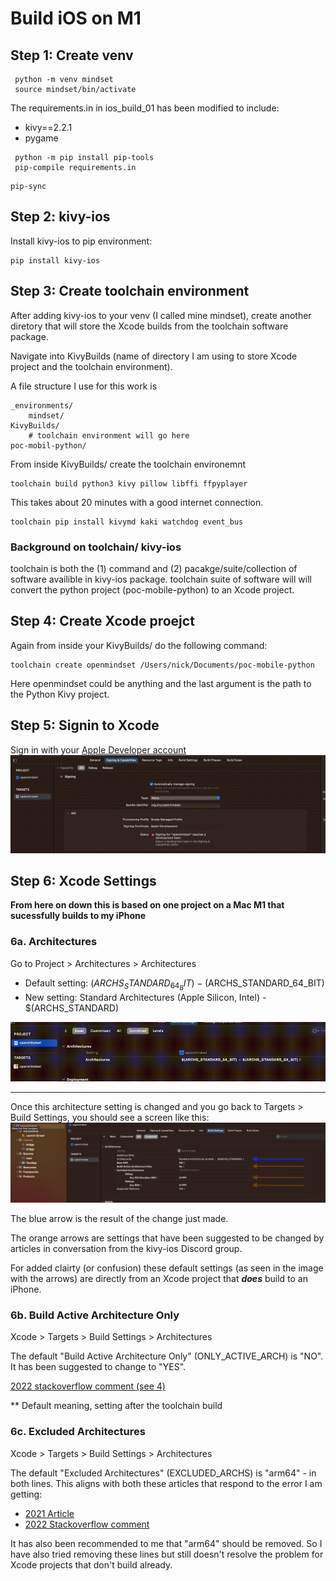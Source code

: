 # Build iOS on M1

## Step 1: Create venv
```
 python -m venv mindset
 source mindset/bin/activate
```

The requirements.in in ios_build_01 has been modified to include:
* kivy==2.2.1
* pygame
```
 python -m pip install pip-tools
 pip-compile requirements.in
```
```
pip-sync
```

## Step 2: kivy-ios
Install kivy-ios to pip environment:
```
pip install kivy-ios
```

## Step 3: Create toolchain environment
After adding kivy-ios to your venv (I called mine mindset), create another diretory that will store the Xcode builds from the toolchain software package.

Navigate into KivyBuilds (name of directory I am using to store Xcode project and the toolchain environment).

A file structure I use for this work is
```
_environments/
    mindset/
KivyBuilds/
    # toolchain environment will go here
poc-mobil-python/
```

From inside KivyBuilds/ create the toolchain environemnt
```
toolchain build python3 kivy pillow libffi ffpyplayer 
```
This takes about 20 minutes with a good internet connection.

```
toolchain pip install kivymd kaki watchdog event_bus 
```

### Background on toolchain/ kivy-ios
toolchain is both the (1) command and (2) pacakge/suite/collection of software availible in kivy-ios package. toolchain suite of software will will convert the python project (poc-mobile-python) to an Xcode project.

## Step 4: Create Xcode proejct
Again from inside your KivyBuilds/ do the following command:
```
toolchain create openmindset /Users/nick/Documents/poc-mobile-python
```
Here openmindset could be anything and the last argument is the path to the Python Kivy project.

## Step 5: Signin to Xcode

Sign in with your [Apple Developer account](https://developer.apple.com/programs/)
<img src="stores_presence/ios_build/XcodeSignIn.gif" /> 



## Step 6: Xcode Settings
**From here on down this is based on one project on a Mac M1 that sucessfully builds to my iPhone**

### 6a. Architectures
Go to Project > Architectures > Architectures
- Default setting: $(ARCHS_STANDARD_64_BIT) - ($ARCHS_STANDARD_64_BIT)
- New setting: Standard Architectures (Apple Silicon, Intel) - $(ARCHS_STANDARD)

<img src="stores_presence/ios_build/XcodeArchitectureSetting.gif" /> 

<hr>
Once this architecture setting is changed and you go back to Targets > Build Settings, you should see a screen like this:

<img src="stores_presence/ios_build/XcodeArchitectures.png" /> 

The blue arrow is the result of the change just made. 

The orange arrows are settings that have been suggested to be changed by articles in conversation from the kivy-ios Discord group. 

For added clairty (or confusion) these default settings (as seen in the image with the arrows) are directly from an Xcode project that **_does_** build to an iPhone.

### 6b. Build Active Architecture Only

Xcode > Targets > Build Settings > Architectures

The default "Build Active Architecture Only" (ONLY_ACTIVE_ARCH) is "NO". It has been suggested to change to "YES".

 [2022 stackoverflow comment (see 4)](https://stackoverflow.com/questions/63607158/xcode-building-for-ios-simulator-but-linking-in-an-object-file-built-for-ios-f/64139830#64139830) 

** Default meaning, setting after the toolchain build

### 6c. Excluded Architectures

Xcode > Targets > Build Settings > Architectures

The default "Excluded Architectures" (EXCLUDED_ARCHS)  is "arm64" - in both lines. This aligns with both these articles that respond to the error I am getting:
- [2021 Article](https://narlei.com/development/apple-m1-xcode-error-when-build-in-simulator/)
- [2022 Stackoverflow comment](https://stackoverflow.com/a/63955114/11925053)

It has also been recommended to me that "arm64" should be removed. So I have also tried removing these lines but still doesn't resolve the problem for Xcode projects that don't build already.